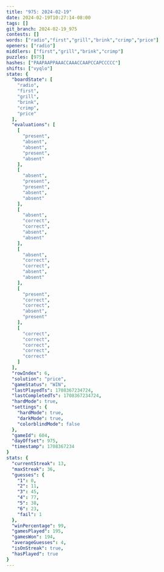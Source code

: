 ```yaml
---
title: "975: 2024-02-19"
date: 2024-02-19T10:27:14-08:00
tags: []
git_branch: 2024-02-19_975
contests: []
words: ["radio","first","grill","brink","crimp","price"]
openers: ["radio"]
middlers: ["first","grill","brink","crimp"]
puzzles: [975]
hashes: ["PAAPAAPPAAACCAAACCAAPCCAPCCCCC"]
shifts: ["vyqlo"]
state: {
  "boardState": [
    "radio",
    "first",
    "grill",
    "brink",
    "crimp",
    "price"
  ],
  "evaluations": [
    [
      "present",
      "absent",
      "absent",
      "present",
      "absent"
    ],
    [
      "absent",
      "present",
      "present",
      "absent",
      "absent"
    ],
    [
      "absent",
      "correct",
      "correct",
      "absent",
      "absent"
    ],
    [
      "absent",
      "correct",
      "correct",
      "absent",
      "absent"
    ],
    [
      "present",
      "correct",
      "correct",
      "absent",
      "present"
    ],
    [
      "correct",
      "correct",
      "correct",
      "correct",
      "correct"
    ]
  ],
  "rowIndex": 6,
  "solution": "price",
  "gameStatus": "WIN",
  "lastPlayedTs": 1708367234724,
  "lastCompletedTs": 1708367234724,
  "hardMode": true,
  "settings": {
    "hardMode": true,
    "darkMode": true,
    "colorblindMode": false
  },
  "gameId": 604,
  "dayOffset": 975,
  "timestamp": 1708367234
}
stats: {
  "currentStreak": 13,
  "maxStreak": 36,
  "guesses": {
    "1": 0,
    "2": 11,
    "3": 45,
    "4": 77,
    "5": 38,
    "6": 23,
    "fail": 1
  },
  "winPercentage": 99,
  "gamesPlayed": 195,
  "gamesWon": 194,
  "averageGuesses": 4,
  "isOnStreak": true,
  "hasPlayed": true
}
---
```

<!-- more -->
